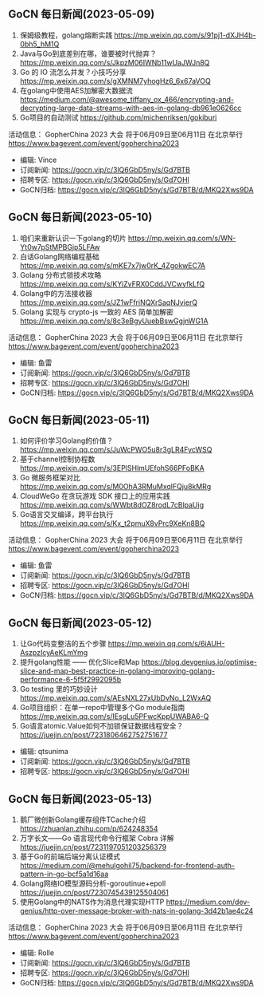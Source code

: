 
## GoCN 每日新闻(2023-05-09)

1. 保姆级教程，golang熔断实践 https://mp.weixin.qq.com/s/91pj1-dXJH4b-0bh5_hM1Q
2. Java与Go到底差别在哪，谁要被时代抛弃？ https://mp.weixin.qq.com/s/JkpzM06IWNb11wUaJWJn8Q
3. Go 的 IO 流怎么并发？小技巧分享 https://mp.weixin.qq.com/s/gXMNM7yhogHz6_6x67aVOQ
4. 在golang中使用AES加解密大数据流 https://medium.com/@awesome_tiffany_ox_466/encrypting-and-decrypting-large-data-streams-with-aes-in-golang-db961e0626cc
5. Go项目的自动测试 https://github.com/michenriksen/gokiburi

活动信息：
GopherChina 2023 大会 将于06月09日至06月11日 在北京举行 https://www.bagevent.com/event/gopherchina2023

* 编辑: Vince
* 订阅新闻: https://gocn.vip/c/3lQ6GbD5ny/s/Gd7BTB
* 招聘专区: https://gocn.vip/c/3lQ6GbD5ny/s/Gd7OHl
* GoCN归档: https://gocn.vip/c/3lQ6GbD5ny/s/Gd7BTB/d/MKQ2Xws9DA

## GoCN 每日新闻(2023-05-10)

1. 咱们来重新认识一下golang的切片 https://mp.weixin.qq.com/s/WN-Yt0w7pStMPBGjp5LFAw
2. 白话Golang网络编程基础 https://mp.weixin.qq.com/s/mKE7x7jw0rK_4ZgokwEC7A
3. Golang 分布式锁技术攻略 https://mp.weixin.qq.com/s/KYiZvFRX0CddJVCwyfkLfQ
4. Golang中的方法接收器 https://mp.weixin.qq.com/s/JZ1wFfriNQXrSaqNJvierQ
5. Golang 实现与 crypto-js 一致的 AES 简单加解密 https://mp.weixin.qq.com/s/8c3eBgyUuebBswGgjnWG1A

活动信息：
GopherChina 2023 大会 将于06月09日至06月11日 在北京举行 https://www.bagevent.com/event/gopherchina2023

* 编辑: 鱼雷
* 订阅新闻: https://gocn.vip/c/3lQ6GbD5ny/s/Gd7BTB
* 招聘专区: https://gocn.vip/c/3lQ6GbD5ny/s/Gd7OHl
* GoCN归档: https://gocn.vip/c/3lQ6GbD5ny/s/Gd7BTB/d/MKQ2Xws9DA

## GoCN 每日新闻(2023-05-11)

1. 如何评价学习Golang的价值？https://mp.weixin.qq.com/s/JuWcPWO5u8r3gLR4FycWSQ
2. 基于channel控制协程数 https://mp.weixin.qq.com/s/3EPlSHlmUEfohS66PFoBKA
3. Go 微服务框架对比 https://mp.weixin.qq.com/s/M0OhA3RMuMxqlFQju8kMRg
4. CloudWeGo 在贪玩游戏 SDK 接口上的应用实践 https://mp.weixin.qq.com/s/WWbt8dOZ8rodL7cBlpaUig
5. Go语言交叉编译，跨平台执行 https://mp.weixin.qq.com/s/Kx_t2pmuX8vPrc9XeKn8BQ

活动信息：
GopherChina 2023 大会 将于06月09日至06月11日 在北京举行 https://www.bagevent.com/event/gopherchina2023

* 编辑: 鱼雷
* 订阅新闻: https://gocn.vip/c/3lQ6GbD5ny/s/Gd7BTB
* 招聘专区: https://gocn.vip/c/3lQ6GbD5ny/s/Gd7OHl
* GoCN归档: https://gocn.vip/c/3lQ6GbD5ny/s/Gd7BTB/d/MKQ2Xws9DA

## GoCN 每日新闻(2023-05-12)

1. 让Go代码变整洁的五个步骤 https://mp.weixin.qq.com/s/6iAUH-AszpzIcyAeKLmYmg
2. 提升golang性能 —— 优化Slice和Map https://blog.devgenius.io/optimise-slice-and-map-best-practice-in-golang-improving-golang-performance-6-5f5f2992095b
3. Go testing 里的巧妙设计 https://mp.weixin.qq.com/s/AEsNXL27xUbDvNo_L2WxAQ
4. Go项目组织：在单一repo中管理多个Go module指南 https://mp.weixin.qq.com/s/IEsgLu5PFwcKppUWABA6-Q
5. Go语言atomic.Value如何不加锁保证数据线程安全？ https://juejin.cn/post/7231806462752751677

* 编辑: qtsunima
* 订阅新闻: https://gocn.vip/c/3lQ6GbD5ny/s/Gd7BTB
* 招聘专区: https://gocn.vip/c/3lQ6GbD5ny/s/Gd7OHl


## GoCN 每日新闻(2023-05-13)

1. 鹅厂微创新Golang缓存组件TCache介绍 https://zhuanlan.zhihu.com/p/624248354
2. 万字长文——Go 语言现代命令行框架 Cobra 详解 https://juejin.cn/post/7231197051203256379
3. 基于Go的前端后端分离认证模式 https://medium.com/@mehulgohil75/backend-for-frontend-auth-pattern-in-go-bcf5a1d16aa
4. Golang网络IO模型源码分析-goroutinue+epoll https://juejin.cn/post/7230745439125504061
5. 使用Golang中的NATS作为消息代理实现HTTP https://medium.com/dev-genius/http-over-message-broker-with-nats-in-golang-3d42b1ae4c24


活动信息：
GopherChina 2023 大会 将于06月09日至06月11日 在北京举行 https://www.bagevent.com/event/gopherchina2023

* 编辑: Rolle
* 订阅新闻: https://gocn.vip/c/3lQ6GbD5ny/s/Gd7BTB
* 招聘专区: https://gocn.vip/c/3lQ6GbD5ny/s/Gd7OHl
* GoCN归档: https://gocn.vip/c/3lQ6GbD5ny/s/Gd7BTB/d/MKQ2Xws9DA